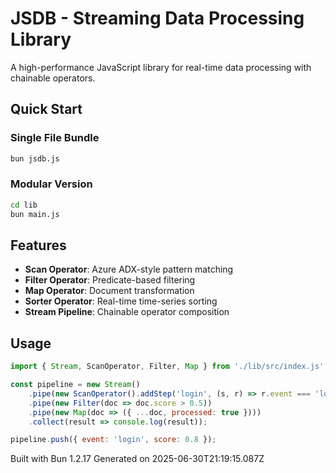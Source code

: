 # JSDB - Streaming Data Processing Library

A high-performance JavaScript library for real-time data processing with chainable operators.

## Quick Start

 ### Single File Bundle
 ```bash
 bun jsdb.js
 ```
 
 ### Modular Version
 ```bash
 cd lib
 bun main.js
 ```

## Features

- **Scan Operator**: Azure ADX-style pattern matching
- **Filter Operator**: Predicate-based filtering  
- **Map Operator**: Document transformation
- **Sorter Operator**: Real-time time-series sorting
- **Stream Pipeline**: Chainable operator composition

## Usage

```javascript
import { Stream, ScanOperator, Filter, Map } from './lib/src/index.js';

const pipeline = new Stream()
    .pipe(new ScanOperator().addStep('login', (s, r) => r.event === 'login'))
    .pipe(new Filter(doc => doc.score > 0.5))
    .pipe(new Map(doc => ({ ...doc, processed: true })))
    .collect(result => console.log(result));

pipeline.push({ event: 'login', score: 0.8 });
```

Built with Bun 1.2.17
Generated on 2025-06-30T21:19:15.087Z
